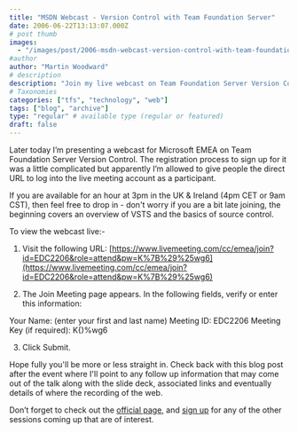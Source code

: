 ```yaml
---
title: "MSDN Webcast - Version Control with Team Foundation Server"
date: 2006-06-22T13:13:07.000Z
# post thumb
images:
  - "/images/post/2006-msdn-webcast-version-control-with-team-foundation-server.jpg"
#author
author: "Martin Woodward"
# description
description: "Join my live webcast on Team Foundation Server Version Control today at 3pm UK time for insights and an overview of VSTS."
# Taxonomies
categories: ["tfs", "technology", "web"]
tags: ["blog", "archive"]
type: "regular" # available type (regular or featured)
draft: false
---
```


Later today I’m presenting a webcast for Microsoft EMEA on Team Foundation Server Version Control. The registration process to sign up for it was a little complicated but apparently I’m allowed to give people the direct URL to log into the live meeting account as a participant.

If you are available for an hour at 3pm in the UK & Ireland (4pm CET or 9am CST), then feel free to drop in - don't worry if you are a bit late joining, the beginning covers an overview of VSTS and the basics of source control.

To view the webcast live:-

1. Visit the following URL: [https://www.livemeeting.com/cc/emea/join?id=EDC2206&role=attend&pw=K%7B%29%25wg6](https://www.livemeeting.com/cc/emea/join?id=EDC2206&role=attend&pw=K%7B%29%25wg6)

2. The Join Meeting page appears. In the following fields, verify or enter this information:

Your Name: (enter your first and last name)
Meeting ID: EDC2206
Meeting Key (if required): K{)%wg6

3. Click Submit.

Hope fully you'll be more or less straight in. Check back with this blog post after the event where I'll point to any follow up information that may come out of the talk along with the slide deck, associated links and eventually details of where the recording of the web.

Don’t forget to check out the [official page](http://www.microsoft.com/emea/msdn/visualstudio/webcasts.aspx), and [sign up](http://www.microsoft.com/emea/msdn/visualstudio/webcasts.aspx) for any of the other sessions coming up that are of interest.
